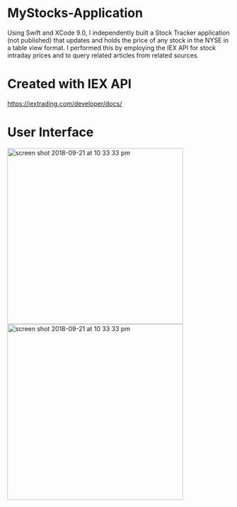 # MyStocks-Application
Using Swift and XCode 9.0, I independently built a Stock Tracker application (not published) that updates and holds the price of any stock in the NYSE in a table view format. I performed this by employing the IEX API for stock intraday prices and to query related articles from related sources.


# Created with IEX API
https://iextrading.com/developer/docs/


# User Interface

<img width="397" alt="screen shot 2018-09-21 at 10 33 33 pm" src="https://user-images.githubusercontent.com/31907640/45913838-d13bf100-bdef-11e8-9353-95d2f45c941a.png">

<img width="397" alt="screen shot 2018-09-21 at 10 33 33 pm" src="https://user-images.githubusercontent.com/31907640/45913838-d13bf100-bdef-11e8-9353-95d2f45c941a.png">
